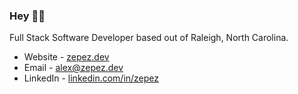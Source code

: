 ### Hey 👋🏻

Full Stack Software Developer based out of Raleigh, North Carolina.

- Website - [zepez.dev](https://zepez.dev)
- Email - [alex@zepez.dev](mailto:alex@zepez.dev?subject=👋🏻)
- LinkedIn - [linkedin.com/in/zepez](https://www.linkedin.com/in/zepez/)
